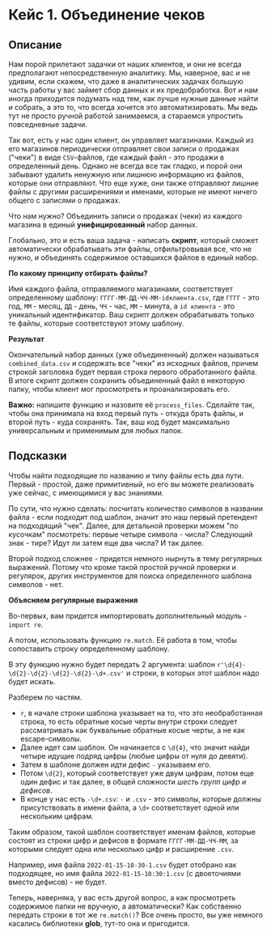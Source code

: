 # Кейс 1. Объединение чеков

## Описание

Нам порой прилетают задачки от наших клиентов, и они не всегда предполагают непосредственную аналитику. Мы, наверное, вас и не удивим, если скажем, что даже в аналитических задачах большую часть работы у вас займет сбор данных и их предобработка. Вот и нам иногда приходится подумать над тем, как лучше нужные данные найти и собрать, а это то, что всегда хочется это автоматизировать. Мы ведь тут не просто ручной работой занимаемся, а стараемся упростить повседневные задачи.

Так вот, есть у нас один клиент, он управляет магазинами. Каждый из его магазинов периодически отправляет свои записи о продажах ("чеки") в виде `CSV`\-файлов, где каждый файл - это продажи в определенный день. Однако не всегда все так гладко, и порой они забывают удалить ненужную или лишнюю информацию из файлов, которые они отправляют. Что еще хуже, они также отправляют лишние файлы с другими расширениями и именами, которые не имеют ничего общего с записями о продажах.

Что нам нужно? Объединить записи о продажах (чеки) из каждого магазина в единый **унифицированный** набор данных.

Глобально, это и есть ваша задача - написать **скрипт**, который сможет автоматически обрабатывать эти файлы, отфильтровывая все, что не нужно, и объединять содержимое оставшихся файлов в единый набор.

**По какому принципу отбирать файлы?**

Имя каждого файла, отправляемого магазинами, соответствует определенному шаблону: `ГГГГ-ММ-ДД-ЧЧ-ММ-idклиента.csv`, где `ГГГГ` - это год, `ММ` - месяц, `ДД` - день, `ЧЧ` - час, `ММ` - минута, а `id клиента` - это уникальный идентификатор. Ваш скрипт должен обрабатывать только те файлы, которые соответствуют этому шаблону.

**Результат**

Окончательный набор данных (уже объединенный) должен называться `combined_data.csv` и содержать все "чеки" из исходных файлов, причем строкой заголовка будет первая строка первого обработанного файла. В итоге скрипт должен сохранить объединенный файл в некоторую папку, чтобы клиент мог просмотреть и проанализировать его.

**Важно:** напишите функцию и назовите её `process_files`. Сделайте так, чтобы она принимала на вход первый путь - откуда брать файлы, и второй путь - куда сохранять. Так, ваш код будет максимально универсальным и применимым для любых папок.

## Подсказки

Чтобы найти подходящие по названию и типу файлы есть два пути. Первый - простой, даже примитивный, но его вы можете реализовать уже сейчас, с имеющимися у вас знаниями.

По сути, что нужно сделать: посчитать количество символов в названии файла - если подходит под шаблон, значит это наш первый претендент на подходящий "чек". Далее, для детальной проверки можем "по кусочкам" посмотреть: первые четыре символа - числа? Следующий знак - тире? Идут ли затем еще два числа? И так далее.

Второй подход сложнее - придется немного нырнуть в тему регулярных выражений. Потому что кроме такой простой ручной проверки и регулярок, других инструментов для поиска определенного шаблона символов - нет.

**Объясняем регулярные выражения**

Во-первых, вам придется импортировать дополнительный модуль - `import re`.

А потом, использовать функцию `re.match`. Её работа в том, чтобы сопоставить строку определенному шаблону.

В эту функцию нужно будет передать 2 аргумента: шаблон `r'\d{4}-\d{2}-\d{2}-\d{2}-\d{2}-\d+.csv'` и строки, в которых этот шаблон надо будет искать.

Разберем по частям.

- `r`, в начале строки шаблона указывает на то, что это необработанная строка, то есть обратные косые черты внутри строки следует рассматривать как буквальные обратные косые черты, а не как escape-символы.
- Далее идет сам шаблон. Он начинается с `\d{4}`, что значит найди четыре идущие подряд цифры (любые цифры от нуля до девяти).
- Затем в шаблоне должен идти дефис `-` указываем его.
- Потом `\d{2}`, который соответствует уже двум цифрам, потом еще один дефис и так далее, в общей сложности _шесть групп цифр и дефисов_.
- В конце у нас есть `-\d+.csv`: `-` и `.csv` - это символы, которые должны присутствовать в имени файла, а `\d+` соответствует одной или нескольким цифрам.

Таким образом, такой шаблон соответствует именам файлов, которые состоят из строки цифр и дефисов в формате `ГГГГ-ММ-ДД-ЧЧ-ММ`, за которыми следует одна или несколько цифр и расширение `.csv`.

Например, имя файла `2022-01-15-10-30-1.csv` будет отобрано как подходящее, но имя файла `2022-01-15-10:30:1.csv` (с двоеточиями вместо дефисов) - не будет.

Теперь, наверняка, у вас есть другой вопрос, а как просмотреть содержимое папки не вручную, а автоматически? Как собственно передать строки в тот же `re.match()`? Все очень просто, вы уже немного касались библиотеки **glob**, тут-то она и пригодится.
